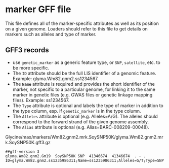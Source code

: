 # marker GFF file

This file defines all of the marker-specific attributes as well as its position on a given genome. Loaders should refer to this file to get details on markers such as alleles and type of marker.

## GFF3 records
- use `genetic_marker` as a generic feature type, or `SNP`, `satellite`, etc. to be more specific.
- The `ID` attribute should be the full LIS identifier of a genomic feature. Example: glyma.Wm82.gnm2.ss1234567.
- The **`Name`** attribute is required and provides the short identifier of the marker, not specific to a particular genome, for linking it to the same marker in genetic files (e.g. GWAS files or genetic linkage mapping files). Example: ss1234567.
- The `Type` attribute is optional and labels the type of marker in addition to the type column, esp. if `genetic_marker` is in the type column.
- The `Alleles` attribute is optional (e.g. Alleles=A/G). The alleles should correspond to the forward strand of the given genome assembly.
- The `Alias` attribute is optional (e.g. Alias=BARC-008209-00048).

Glycine/max/markers/Wm82.gnm2.mrk.SoySNP50K/glyma.Wm82.gnm2.mrk.SoySNP50K.gff3.gz
```
##gff-version 3
glyma.Wm82.gnm2.Gm19  SoySNP50K SNP  41346674  41346674  . - . ID=glyma.Wm82.gnm2.ss1235986311;Name=ss1235986311;Alleles=G/T;Type=SNP
```
